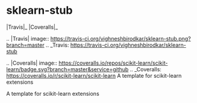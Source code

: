 # sklearn-stub

|Travis|_  |Coveralls|_ 

.. |Travis| image:: https://travis-ci.org/vighneshbirodkar/sklearn-stub.png?branch=master
.. _Travis: https://travis-ci.org/vighneshbirodkar/sklearn-stub

.. |Coveralls| image:: https://coveralls.io/repos/scikit-learn/scikit-learn/badge.svg?branch=master&service=github
.. _Coveralls: https://coveralls.io/r/scikit-learn/scikit-learn
A template for scikit-learn extensions


A template for scikit-learn extensions
